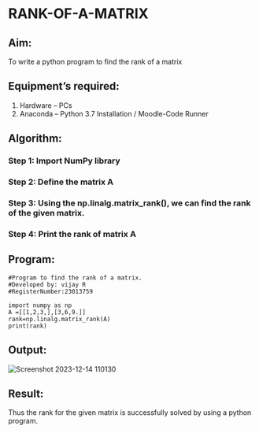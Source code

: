 # RANK-OF-A-MATRIX
## Aim:
To write a python program to find the rank of a matrix
## Equipment’s required:
1. 	Hardware – PCs
2. 	Anaconda – Python 3.7 Installation / Moodle-Code Runner
## Algorithm:
### Step 1:  Import NumPy library

### Step 2: Define the matrix A

### Step 3: Using the np.linalg.matrix_rank(), we can find the rank of the given matrix.

### Step 4: Print the rank of matrix A

## Program:
```
#Program to find the rank of a matrix.
#Developed by: vijay R
#RegisterNumber:23013759

import numpy as np
A =[[1,2,3,],[3,6,9.]]
rank=np.linalg.matrix_rank(A)
print(rank)
```
## Output:
![Screenshot 2023-12-14 110130](https://github.com/vijayr21/RANK-OF-A-MATRIX/assets/149347607/4dc518d2-531c-48a8-bcc7-419c647c2ab6)

## Result:
Thus the rank for the given matrix is successfully solved by  using a python program.

